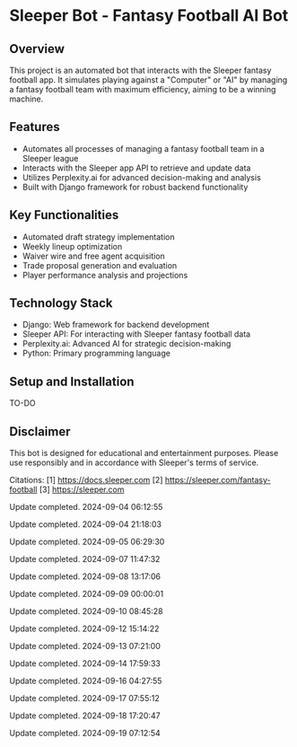 # Sleeper Bot - Fantasy Football AI Bot

## Overview

This project is an automated bot that interacts with the Sleeper fantasy football app. It simulates playing against a "Computer" or "AI" by managing a fantasy football team with maximum efficiency, aiming to be a winning machine.

## Features

- Automates all processes of managing a fantasy football team in a Sleeper league
- Interacts with the Sleeper app API to retrieve and update data
- Utilizes Perplexity.ai for advanced decision-making and analysis
- Built with Django framework for robust backend functionality

## Key Functionalities

- Automated draft strategy implementation
- Weekly lineup optimization
- Waiver wire and free agent acquisition
- Trade proposal generation and evaluation
- Player performance analysis and projections

## Technology Stack

- Django: Web framework for backend development
- Sleeper API: For interacting with Sleeper fantasy football data
- Perplexity.ai: Advanced AI for strategic decision-making
- Python: Primary programming language

## Setup and Installation

TO-DO

## Disclaimer

This bot is designed for educational and entertainment purposes. Please use responsibly and in accordance with Sleeper's terms of service.

Citations:
[1] https://docs.sleeper.com
[2] https://sleeper.com/fantasy-football
[3] https://sleeper.com

Update completed. 2024-09-04 06:12:55

Update completed. 2024-09-04 21:18:03

Update completed. 2024-09-05 06:29:30

Update completed. 2024-09-07 11:47:32

Update completed. 2024-09-08 13:17:06

Update completed. 2024-09-09 00:00:01

Update completed. 2024-09-10 08:45:28

Update completed. 2024-09-12 15:14:22

Update completed. 2024-09-13 07:21:00

Update completed. 2024-09-14 17:59:33

Update completed. 2024-09-16 04:27:55

Update completed. 2024-09-17 07:55:12

Update completed. 2024-09-18 17:20:47

Update completed. 2024-09-19 07:12:54
